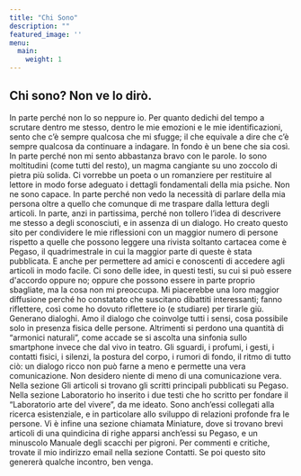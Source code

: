```yaml
---
title: "Chi Sono"
description: ""
featured_image: ''
menu:
  main:
    weight: 1
---
```

## Chi sono? Non ve lo dirò.

In parte perché non lo so neppure io. Per quanto dedichi del tempo a scrutare dentro me stesso, dentro le mie emozioni e le mie identificazioni, sento che c’è sempre qualcosa che mi sfugge; il che equivale a dire che c’è sempre qualcosa da continuare a indagare. In fondo è un bene che sia così.
In parte perché non mi sento abbastanza bravo con le parole. Io sono moltitudini (come tutti del resto), un magma cangiante su uno zoccolo di pietra più solida. Ci vorrebbe un poeta o un romanziere per restituire al lettore in modo forse adeguato i dettagli fondamentali della mia psiche. Non ne sono capace.
In parte perché non vedo la necessità di parlare della mia persona oltre a quello che comunque di me traspare dalla lettura degli articoli.
In parte, anzi in partissima, perché non tollero l’idea di descrivere me stesso a degli sconosciuti, e in assenza di un dialogo.
Ho creato questo sito per condividere le mie riflessioni con un maggior numero di persone rispetto a quelle che possono leggere una rivista soltanto cartacea come è Pegaso, il quadrimestrale in cui la maggior parte di queste è stata pubblicata. E anche per permettere ad amici e conoscenti di accedere agli articoli in modo facile.
Ci sono delle idee, in questi testi, su cui si può essere d'accordo oppure no; oppure che possono essere in parte proprio sbagliate, ma la cosa non mi preoccupa. Mi piacerebbe una loro maggior diffusione perché ho constatato che suscitano dibattiti interessanti; fanno riflettere, così come ho dovuto riflettere io (e studiare) per tirarle giù. Generano dialoghi.
Amo il dialogo che coinvolge tutti i sensi, cosa possibile solo in presenza fisica delle persone. Altrimenti si perdono una quantità di “armonici naturali”, come accade se si ascolta una sinfonia sullo smartphone invece che dal vivo in teatro. Gli sguardi, i profumi, i gesti, i contatti fisici, i silenzi, la postura del corpo, i rumori di fondo, il ritmo di tutto ciò: un dialogo ricco non può farne a meno e permette una vera comunicazione. Non desidero niente di meno di una comunicazione vera.
Nella sezione Gli articoli si trovano gli scritti principali pubblicati su Pegaso.
Nella sezione Laboratorio ho inserito i due testi che ho scritto per fondare il “Laboratorio arte del vivere”, da me ideato. Sono anch’essi collegati alla ricerca esistenziale, e in particolare allo sviluppo di relazioni profonde fra le persone.
Vi è infine una sezione chiamata Miniature, dove si trovano brevi articoli di una quindicina di righe apparsi anch’essi su Pegaso, e un minuscolo Manuale degli scacchi per pigroni.
Per commenti e critiche, trovate il mio indirizzo email nella sezione Contatti. Se poi questo sito genererà qualche incontro, ben venga.

